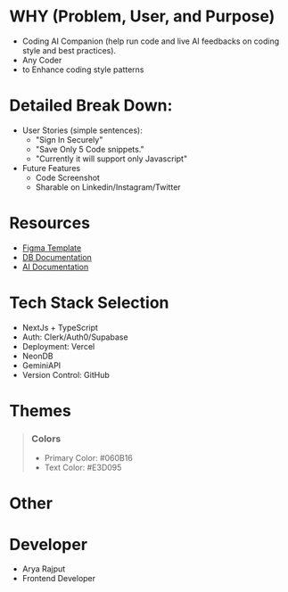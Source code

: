 # WHY (Problem, User, and Purpose)
- Coding AI Companion (help run code and live AI feedbacks on coding style and best practices).
- Any Coder
- to Enhance coding style patterns

# Detailed Break Down:

 - User Stories (simple sentences):
    - "Sign In Securely"
    - "Save Only 5 Code snippets."
    - "Currently it will support only Javascript"
- Future Features
    - Code Screenshot
    - Sharable on Linkedin/Instagram/Twitter


# Resources
- [Figma Template]()
- [DB Documentation]()
- [AI Documentation]()


# Tech Stack Selection
- NextJs + TypeScript
- Auth: Clerk/Auth0/Supabase
- Deployment: Vercel
- NeonDB
- GeminiAPI
- Version Control: GitHub

# Themes
> ### Colors
> - Primary Color: #060B16
> - Text Color: #E3D095
>


# Other

# Developer
- Arya Rajput
- Frontend Developer
